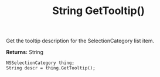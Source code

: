 ﻿---
uid: crmscript_ref_NSSelectionCategory_GetTooltip
title: String GetTooltip()
intellisense: NSSelectionCategory.GetTooltip
keywords: NSSelectionCategory, GetTooltip
so.topic: reference
---

Get the tooltip description for the SelectionCategory list item.

**Returns:** String

```crmscript
NSSelectionCategory thing;
String descr = thing.GetTooltip();
```


